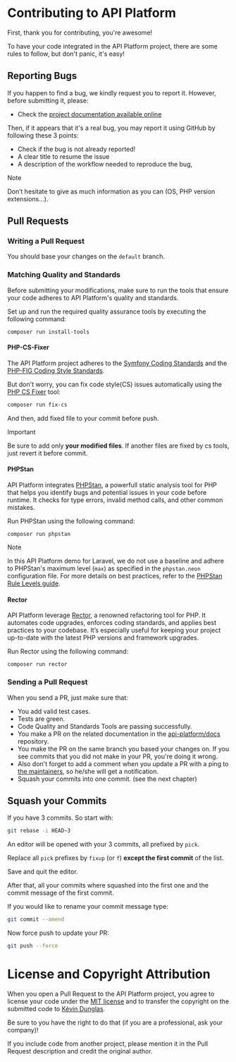 # Contributing to API Platform

First, thank you for contributing, you're awesome!

To have your code integrated in the API Platform project, there are some rules to follow, but don't panic, it's easy!

## Reporting Bugs

If you happen to find a bug, we kindly request you to report it. However, before submitting it, please:

* Check the [project documentation available online](https://api-platform.com/docs/)

Then, if it appears that it's a real bug, you may report it using GitHub by following these 3 points:

* Check if the bug is not already reported!
* A clear title to resume the issue
* A description of the workflow needed to reproduce the bug,

> [!NOTE]
> Don’t hesitate to give as much information as you can (OS, PHP version extensions...).

## Pull Requests

### Writing a Pull Request

You should base your changes on the `default` branch.

### Matching Quality and Standards

Before submitting your modifications, make sure to run the tools that ensure your code adheres to API Platform's quality
and standards.

Set up and run the required quality assurance tools by executing the following command:

```console
composer run install-tools
```

#### PHP-CS-Fixer

The API Platform project adheres to the [Symfony Coding Standards](https://symfony.com/doc/current/contributing/code/standards.html)
and the [PHP-FIG Coding Style Standards](https://www.php-fig.org/per/coding-style/).

But don't worry, you can fix code style(CS) issues automatically using the [PHP CS Fixer](http://cs.sensiolabs.org/) tool:

```bash
composer run fix-cs
```

And then, add fixed file to your commit before push.

>[!IMPORTANT]
> Be sure to add only **your modified files**. If another files are fixed by cs tools, just revert it before commit.

#### PHPStan

API Platform integrates [PHPStan](https://phpstan.org/), a powerfull static analysis tool for PHP that helps you identify
bugs and potential issues in your code before runtime. It checks for type errors, invalid method calls, and other common mistakes.

Run PHPStan using the following command:

```console
composer run phpstan
```

> [!NOTE]
> In this API Platform demo for Laravel, we do not use a baseline and adhere to PHPStan's maximum level (`max`) as specified
> in the `phpstan.neon` configuration file. For more details on best practices, refer to the [PHPStan Rule Levels guide](https://phpstan.org/user-guide/rule-levels).

#### Rector

API Platform leverage [Rector](https://getrector.com/), a renowned refactoring tool for PHP. It automates code upgrades, enforces coding standards,
and applies best practices to your codebase. It’s especially useful for keeping your project up-to-date with the latest
PHP versions and framework upgrades.

Run Rector using the following command:

```console
composer run rector
```

### Sending a Pull Request

When you send a PR, just make sure that:

* You add valid test cases.
* Tests are green.
* Code Quality and Standards Tools are passing successfully.
* You make a PR on the related documentation in the [api-platform/docs](https://github.com/api-platform/docs) repository.
* You make the PR on the same branch you based your changes on. If you see commits
  that you did not make in your PR, you're doing it wrong.
* Also don't forget to add a comment when you update a PR with a ping to [the maintainers](https://github.com/orgs/api-platform/people),
  so he/she will get a notification.
* Squash your commits into one commit. (see the next chapter)

## Squash your Commits

If you have 3 commits. So start with:

```bash
git rebase -i HEAD~3
```

An editor will be opened with your 3 commits, all prefixed by `pick`.

Replace all `pick` prefixes by `fixup` (or `f`) **except the first commit** of the list.

Save and quit the editor.

After that, all your commits where squashed into the first one and the commit message of the first commit.

If you would like to rename your commit message type:

```bash
git commit --amend
```

Now force push to update your PR:

```bash
git push --force
```

# License and Copyright Attribution

When you open a Pull Request to the API Platform project, you agree to license your code under the [MIT license](../LICENSE)
and to transfer the copyright on the submitted code to [Kévin Dunglas](https://github.com/dunglas).

Be sure to you have the right to do that (if you are a professional, ask your company)!

If you include code from another project, please mention it in the Pull Request description and credit the original author.
